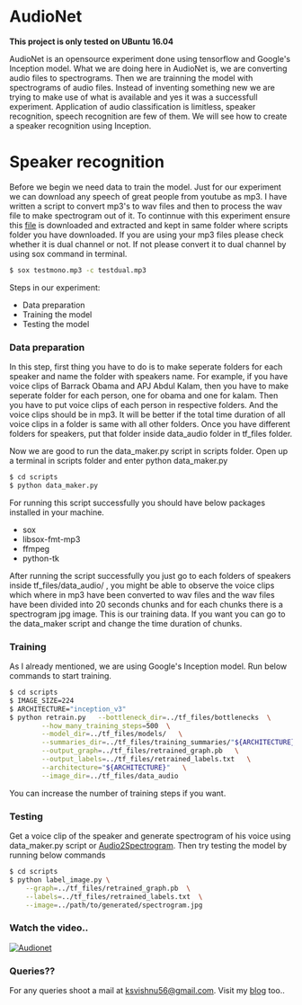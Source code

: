 # AudioNet

**This project is only tested on UBuntu 16.04**

AudioNet is an opensource experiment done using tensorflow and Google's Inception model. What we are doing here in 
AudioNet is, we are converting audio files to spectrograms. Then we are trainning the model with spectrograms of audio files. Instead of inventing something new we are trying to make use of what is available and yes it was a successfull experiment. Application of audio classification is limitless, speaker recognition, speech recognition are few of them.
We will see how to create a speaker recognition using Inception.

# Speaker recognition

Before we begin we need data to train the model. Just for our experiment we can download any speech of great people from youtube as mp3. I have written a script to convert mp3's to wav files and then to process the wav file to make spectrogram out of it. To continnue with this experiment ensure this  [file][drop] is downloaded and extracted and kept in same folder where scripts folder you have downloaded. If you are using your mp3 files please check whether it is dual channel or not. If not please convert it to dual channel by using sox command in terminal.
```sh
$ sox testmono.mp3 -c testdual.mp3
```

Steps in our experiment:
  - Data preparation
  - Training the model
  - Testing the model

### Data preparation

In this step, first thing you have to do is to make seperate folders for each speaker and name the folder with speakers name. For example, if you have voice clips of Barrack Obama and APJ Abdul Kalam, then you have to make seperate folder for each person, one for obama and one for kalam. Then you have to put voice clips of each person in respective folders. And the voice clips should be in mp3. It will be better if the total time duration of all voice clips in a folder is same with all other folders. Once you have different folders for speakers, put that folder inside data_audio folder in tf_files folder.

Now we are good to run the data_maker.py script in scripts folder. Open up a terminal in scripts folder and enter 
python data_maker.py

```sh
$ cd scripts
$ python data_maker.py
```

For running this script successfully you should have below packages installed in your machine.
 - sox
 - libsox-fmt-mp3
 - ffmpeg
 - python-tk

After running the script successfully you just go to each folders of speakers inside tf_files/data_audio/ , you might be able to observe the voice clips which where in mp3 have been converted to wav files and the wav files have been divided into 20 seconds chunks and for each chunks there is a spectrogram jpg image. This is our training data. If you want you can go to the data_maker script and change the time duration of chunks.

### Training

As I already mentioned, we are using Google's Inception model.
Run below commands to start training. 
```sh
$ cd scripts
$ IMAGE_SIZE=224
$ ARCHITECTURE="inception_v3"
$ python retrain.py   --bottleneck_dir=../tf_files/bottlenecks  \
        --how_many_training_steps=500  \
        --model_dir=../tf_files/models/   \
        --summaries_dir=../tf_files/training_summaries/"${ARCHITECTURE}"   \
        --output_graph=../tf_files/retrained_graph.pb   \
        --output_labels=../tf_files/retrained_labels.txt   \
        --architecture="${ARCHITECTURE}"   \
        --image_dir=../tf_files/data_audio
```
You can increase the number of training steps if you want.

### Testing

Get a voice clip of the speaker and generate spectrogram of his voice using data_maker.py script or [Audio2Spectrogram][audio]. Then try testing the model by running below commands
```sh
$ cd scripts
$ python label_image.py \
    --graph=../tf_files/retrained_graph.pb  \
    --labels=../tf_files/retrained_labels.txt  \
    --image=../path/to/generated/spectrogram.jpg
```

### Watch the video..

[![Audionet](http://img.youtube.com/vi/nLzVHm34E38/0.jpg)](http://www.youtube.com/watch?v=nLzVHm34E38 "Audionet")

### Queries??

For any queries shoot a mail at ksvishnu56@gmail.com.
Visit my [blog][blg] too..


   [audio]: <https://github.com/vishnu-ks/Audio2Spectrogram>
   [drop]: <https://www.dropbox.com/s/ycxi1fz3lzwagsd/tf_files.tar.gz?dl=0>
   [blg]: <http://blog.vicz.in>
